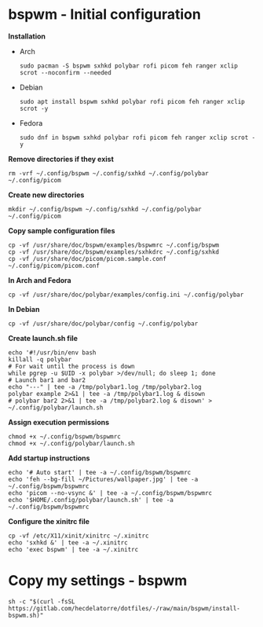 # bspwm - Initial configuration

**Installation**

* Arch
  
  ```shell
  sudo pacman -S bspwm sxhkd polybar rofi picom feh ranger xclip scrot --noconfirm --needed
  ```

* Debian
  
  ```shell
  sudo apt install bspwm sxhkd polybar rofi picom feh ranger xclip scrot -y
  ```

* Fedora
  
  ```shell
  sudo dnf in bspwm sxhkd polybar rofi picom feh ranger xclip scrot -y
  ```

**Remove directories if they exist**

```shell
rm -vrf ~/.config/bspwm ~/.config/sxhkd ~/.config/polybar ~/.config/picom
```

**Create new directories**

```shell
mkdir ~/.config/bspwm ~/.config/sxhkd ~/.config/polybar ~/.config/picom
```

**Copy sample configuration files**

```shell
cp -vf /usr/share/doc/bspwm/examples/bspwmrc ~/.config/bspwm
cp -vf /usr/share/doc/bspwm/examples/sxhkdrc ~/.config/sxhkd
cp -vf /usr/share/doc/picom/picom.sample.conf ~/.config/picom/picom.conf
```

**In Arch and Fedora**

```shell
cp -vf /usr/share/doc/polybar/examples/config.ini ~/.config/polybar
```

**In Debian**

```shell
cp -vf /usr/share/doc/polybar/config ~/.config/polybar
```

**Create launch.sh file**

```shell
echo '#!/usr/bin/env bash
killall -q polybar
# For wait until the process is down
while pgrep -u $UID -x polybar >/dev/null; do sleep 1; done
# Launch bar1 and bar2
echo "---" | tee -a /tmp/polybar1.log /tmp/polybar2.log
polybar example 2>&1 | tee -a /tmp/polybar1.log & disown
# polybar bar2 2>&1 | tee -a /tmp/polybar2.log & disown' > ~/.config/polybar/launch.sh
```

**Assign execution permissions**

```shell
chmod +x ~/.config/bspwm/bspwmrc
chmod +x ~/.config/polybar/launch.sh
```

**Add startup instructions**

```shell
echo '# Auto start' | tee -a ~/.config/bspwm/bspwmrc
echo 'feh --bg-fill ~/Pictures/wallpaper.jpg' | tee -a ~/.config/bspwm/bspwmrc
echo 'picom --no-vsync &' | tee -a ~/.config/bspwm/bspwmrc
echo '$HOME/.config/polybar/launch.sh' | tee -a ~/.config/bspwm/bspwmrc
```

**Configure the xinitrc file**

```shell
cp -vf /etc/X11/xinit/xinitrc ~/.xinitrc
echo 'sxhkd &' | tee -a ~/.xinitrc
echo 'exec bspwm' | tee -a ~/.xinitrc
```

# Copy my settings - bspwm

```shell
sh -c "$(curl -fsSL https://gitlab.com/hecdelatorre/dotfiles/-/raw/main/bspwm/install-bspwm.sh)"
```

